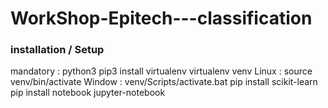 # WorkShop-Epitech---classification

### installation / Setup
  mandatory : python3
  pip3 install virtualenv
  virtualenv venv
  Linux : source venv/bin/activate
  Window : venv/Scripts/activate.bat
  pip install scikit-learn
  pip install notebook
  jupyter-notebook
